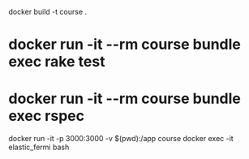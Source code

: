 docker build -t course .
# docker run -it --rm course bundle exec rake test
# docker run -it --rm course bundle exec rspec
docker run -it -p 3000:3000 -v $(pwd):/app course
docker exec -it elastic_fermi bash